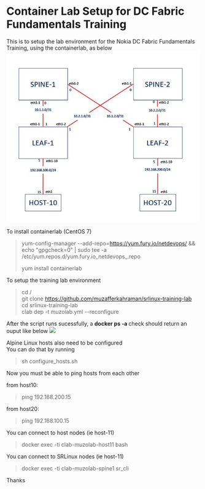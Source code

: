 <h1>Container Lab Setup for DC Fabric Fundamentals Training</h1>

This is to setup the lab environment for the Nokia DC Fabric Fundamentals Training, using the containerlab, as below
![](schema.JPG)


To install containerlab (CentOS 7)
> yum-config-manager --add-repo=https://yum.fury.io/netdevops/ && echo "gpgcheck=0" | 
> sudo tee -a /etc/yum.repos.d/yum.fury.io_netdevops_.repo <br>
>
> yum install containerlab

To setup the training lab environment
> cd / <br>
> git clone https://github.com/muzafferkahraman/srlinux-training-lab <br>
> cd srlinux-training-lab <br>
> clab dep -t muzolab.yml --reconfigure <br>

After the script runs sucessfully, a  <b>docker ps -a </b> check should return an ouput like below
![](containers.jpg)

Alpine Linux hosts also need to be configured <br>
You can do that by running 
> sh configure_hosts.sh

Now you must be able to ping hosts from each other <br>

from host10: 
>ping 192.168.200.15 

from host20: 
>ping 192.168.100.15 



You can connect to host nodes (ie host-11) 
> docker exec -ti clab-muzolab-host11 bash

You can connect to SRLinux nodes (ie host-11) 
> docker exec -ti clab-muzolab-spine1 sr_cli


Thanks 







